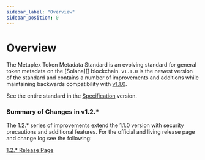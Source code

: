 ```yaml
---
sidebar_label: "Overview"
sidebar_position: 0
---
```


# Overview

The Metaplex Token Metadata Standard is an evolving standard for general token metadata on the [Solana][] blockchain. `v1.1.0` is the newest version of the standard and contains a number of improvements and additions while maintaining backwards compatibility with [v1.1.0](/token-metadata/v1.0.0/nft-standard).

See the entire standard in the [Specification](/token-metadata/specification) version.

### **Summary of Changes in v1.2.***

The 1.2.* series of improvements extend the 1.1.0 version with security precautions and additional features. 
For the official and living release page and change log see the following:


[1.2.* Release Page](https://github.com/metaplex-foundation/metaplex-program-library/discussions/178)

